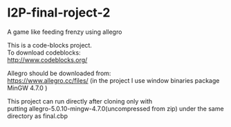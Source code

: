 # I2P-final-roject-2

A  game like feeding frenzy using allegro  

This is a code-blocks project.  
To download codeblocks:  
http://www.codeblocks.org/  

Allegro should be downloaded from:  
https://www.allegro.cc/files/ 
(in the project I use window binaries package MinGW 4.7.0 )   

This project can run directly after cloning only with  
putting allegro-5.0.10-mingw-4.7.0(uncompressed from zip) under the same directory as final.cbp   

